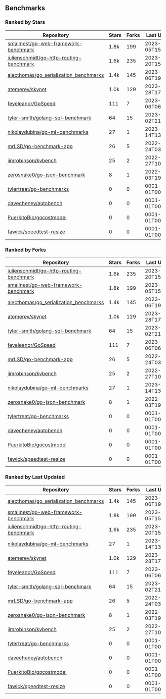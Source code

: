 ## Benchmarks

### Ranked by Stars

| Repository | Stars | Forks | Last Updated |
|------------|-------|-------|--------------|
| [smallnest/go-web-framework-benchmark](https://github.com/smallnest/go-web-framework-benchmark) | 1.8k | 199 | 2023-04-05T15:38:58Z |
| [julienschmidt/go-http-routing-benchmark](https://github.com/julienschmidt/go-http-routing-benchmark) | 1.6k | 235 | 2023-03-20T15:52:25Z |
| [alecthomas/go_serialization_benchmarks](https://github.com/alecthomas/go_serialization_benchmarks) | 1.4k | 145 | 2023-04-06T19:31:24Z |
| [atemerev/skynet](https://github.com/atemerev/skynet) | 1.0k | 129 | 2023-02-28T17:11:16Z |
| [feyeleanor/GoSpeed](https://github.com/feyeleanor/GoSpeed) | 111 | 7 | 2023-01-06T06:44:30Z |
| [tyler-smith/golang-sql-benchmark](https://github.com/tyler-smith/golang-sql-benchmark) | 64 | 15 | 2023-01-02T21:41:33Z |
| [nikolaydubina/go-ml-benchmarks](https://github.com/nikolaydubina/go-ml-benchmarks) | 27 | 1 | 2023-03-14T13:33:48Z |
| [mrLSD/go-benchmark-app](https://github.com/mrLSD/go-benchmark-app) | 26 | 5 | 2022-12-24T03:03:55Z |
| [jimrobinson/kvbench](https://github.com/jimrobinson/kvbench) | 25 | 2 | 2022-09-27T10:32:36Z |
| [zerosnake0/go-json-benchmark](https://github.com/zerosnake0/go-json-benchmark) | 8 | 1 | 2022-11-03T19:28:28Z |
| [tylertreat/go-benchmarks](https://github.com/tylertreat/go-benchmarks) | 0 | 0 | 0001-01-01T00:00:00Z |
| [davecheney/autobench](https://github.com/davecheney/autobench) | 0 | 0 | 0001-01-01T00:00:00Z |
| [PuerkitoBio/gocostmodel](https://github.com/PuerkitoBio/gocostmodel) | 0 | 0 | 0001-01-01T00:00:00Z |
| [fawick/speedtest-resize](https://github.com/fawick/speedtest-resize) | 0 | 0 | 0001-01-01T00:00:00Z |

### Ranked by Forks

| Repository | Stars | Forks | Last Updated |
|------------|-------|-------|--------------|
| [julienschmidt/go-http-routing-benchmark](https://github.com/julienschmidt/go-http-routing-benchmark) | 1.6k | 235 | 2023-03-20T15:52:25Z |
| [smallnest/go-web-framework-benchmark](https://github.com/smallnest/go-web-framework-benchmark) | 1.8k | 199 | 2023-04-05T15:38:58Z |
| [alecthomas/go_serialization_benchmarks](https://github.com/alecthomas/go_serialization_benchmarks) | 1.4k | 145 | 2023-04-06T19:31:24Z |
| [atemerev/skynet](https://github.com/atemerev/skynet) | 1.0k | 129 | 2023-02-28T17:11:16Z |
| [tyler-smith/golang-sql-benchmark](https://github.com/tyler-smith/golang-sql-benchmark) | 64 | 15 | 2023-01-02T21:41:33Z |
| [feyeleanor/GoSpeed](https://github.com/feyeleanor/GoSpeed) | 111 | 7 | 2023-01-06T06:44:30Z |
| [mrLSD/go-benchmark-app](https://github.com/mrLSD/go-benchmark-app) | 26 | 5 | 2022-12-24T03:03:55Z |
| [jimrobinson/kvbench](https://github.com/jimrobinson/kvbench) | 25 | 2 | 2022-09-27T10:32:36Z |
| [nikolaydubina/go-ml-benchmarks](https://github.com/nikolaydubina/go-ml-benchmarks) | 27 | 1 | 2023-03-14T13:33:48Z |
| [zerosnake0/go-json-benchmark](https://github.com/zerosnake0/go-json-benchmark) | 8 | 1 | 2022-11-03T19:28:28Z |
| [tylertreat/go-benchmarks](https://github.com/tylertreat/go-benchmarks) | 0 | 0 | 0001-01-01T00:00:00Z |
| [davecheney/autobench](https://github.com/davecheney/autobench) | 0 | 0 | 0001-01-01T00:00:00Z |
| [PuerkitoBio/gocostmodel](https://github.com/PuerkitoBio/gocostmodel) | 0 | 0 | 0001-01-01T00:00:00Z |
| [fawick/speedtest-resize](https://github.com/fawick/speedtest-resize) | 0 | 0 | 0001-01-01T00:00:00Z |

### Ranked by Last Updated

| Repository | Stars | Forks | Last Updated |
|------------|-------|-------|--------------|
| [alecthomas/go_serialization_benchmarks](https://github.com/alecthomas/go_serialization_benchmarks) | 1.4k | 145 | 2023-04-06T19:31:24Z |
| [smallnest/go-web-framework-benchmark](https://github.com/smallnest/go-web-framework-benchmark) | 1.8k | 199 | 2023-04-05T15:38:58Z |
| [julienschmidt/go-http-routing-benchmark](https://github.com/julienschmidt/go-http-routing-benchmark) | 1.6k | 235 | 2023-03-20T15:52:25Z |
| [nikolaydubina/go-ml-benchmarks](https://github.com/nikolaydubina/go-ml-benchmarks) | 27 | 1 | 2023-03-14T13:33:48Z |
| [atemerev/skynet](https://github.com/atemerev/skynet) | 1.0k | 129 | 2023-02-28T17:11:16Z |
| [feyeleanor/GoSpeed](https://github.com/feyeleanor/GoSpeed) | 111 | 7 | 2023-01-06T06:44:30Z |
| [tyler-smith/golang-sql-benchmark](https://github.com/tyler-smith/golang-sql-benchmark) | 64 | 15 | 2023-01-02T21:41:33Z |
| [mrLSD/go-benchmark-app](https://github.com/mrLSD/go-benchmark-app) | 26 | 5 | 2022-12-24T03:03:55Z |
| [zerosnake0/go-json-benchmark](https://github.com/zerosnake0/go-json-benchmark) | 8 | 1 | 2022-11-03T19:28:28Z |
| [jimrobinson/kvbench](https://github.com/jimrobinson/kvbench) | 25 | 2 | 2022-09-27T10:32:36Z |
| [tylertreat/go-benchmarks](https://github.com/tylertreat/go-benchmarks) | 0 | 0 | 0001-01-01T00:00:00Z |
| [davecheney/autobench](https://github.com/davecheney/autobench) | 0 | 0 | 0001-01-01T00:00:00Z |
| [PuerkitoBio/gocostmodel](https://github.com/PuerkitoBio/gocostmodel) | 0 | 0 | 0001-01-01T00:00:00Z |
| [fawick/speedtest-resize](https://github.com/fawick/speedtest-resize) | 0 | 0 | 0001-01-01T00:00:00Z |

